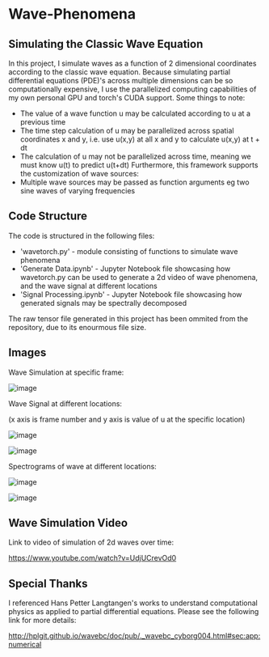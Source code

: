 # Wave-Phenomena
## Simulating the Classic Wave Equation
In this project, I simulate waves as a function of 2 dimensional coordinates according to the classic wave equation. Because simulating partial differential equations (PDE)'s across multiple dimensions can be so computationally expensive, I use the parallelized computing capabilities of my own personal GPU and torch's CUDA support. Some things to note:
* The value of a wave function u may be calculated according to u at a previous time
* The time step calculation of u may be parallelized across spatial coordinates x and y, i.e. use u(x,y) at all x and y to calculate u(x,y) at t + dt
* The calculation of u may not be parallelized across time, meaning we must know u(t) to predict u(t+dt)
Furthermore, this framework supports the customization of wave sources:
* Multiple wave sources may be passed as function arguments eg two sine waves of varying frequencies

## Code Structure
The code is structured in the following files:
* 'wavetorch.py' - module consisting of functions to simulate wave phenomena
* 'Generate Data.ipynb' - Jupyter Notebook file showcasing how wavetorch.py can be used to generate a 2d video of wave phenomena, and the wave signal at different locations
* 'Signal Processing.ipynb' - Jupyter Notebook file showcasing how generated signals may be spectrally decomposed

The raw tensor file generated in this project has been ommited from the repository, due to its enourmous file size.

## Images

Wave Simulation at specific frame:

![image](https://user-images.githubusercontent.com/16550043/231630331-3ed1d167-52bb-420a-b51c-b1338fc7af14.png)

Wave Signal at different locations:

(x axis is frame number and y axis is value of u at the specific location)

![image](https://user-images.githubusercontent.com/16550043/231630707-0dc3a4d0-f2f8-4c61-a18d-db632b029d15.png)

![image](https://user-images.githubusercontent.com/16550043/231630772-b56bb77b-6071-4ab3-8360-1bd7290b41e0.png)

Spectrograms of wave at different locations:

![image](https://user-images.githubusercontent.com/16550043/231631727-44dbb33d-1767-400f-9e16-20a3648add85.png)

![image](https://user-images.githubusercontent.com/16550043/231631768-4ca13671-3b85-4c62-bcdb-1a0404ca0486.png)




## Wave Simulation Video
Link to video of simulation of 2d waves over time:

https://www.youtube.com/watch?v=UdjUCrevOd0

## Special Thanks
I referenced Hans Petter Langtangen's works to understand computational physics as applied to partial differential equations. Please see the following link for more details:

http://hplgit.github.io/wavebc/doc/pub/._wavebc_cyborg004.html#sec:app:numerical
